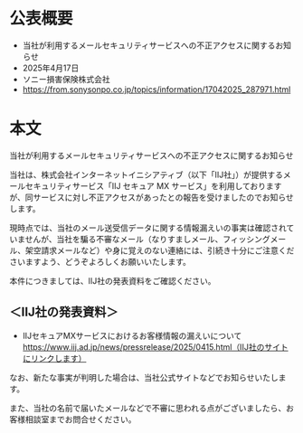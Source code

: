 # 公表概要
- 当社が利用するメールセキュリティサービスへの不正アクセスに関するお知らせ
- 2025年4月17日
- ソニー損害保険株式会社
- https://from.sonysonpo.co.jp/topics/information/17042025_287971.html

# 本文
当社が利用するメールセキュリティサービスへの不正アクセスに関するお知らせ

当社は、株式会社インターネットイニシアティブ（以下「IIJ社」）が提供するメールセキュリティサービス「IIJ セキュア MX サービス」を利用しておりますが、同サービスに対し不正アクセスがあったとの報告を受けましたのでお知らせします。 

現時点では、当社のメール送受信データに関する情報漏えいの事実は確認されていませんが、当社を騙る不審なメール（なりすましメール、フィッシングメール、架空請求メールなど）や身に覚えのない連絡には、引続き十分にご注意くださいますよう、どうぞよろしくお願いいたします。

本件につきましては、IIJ社の発表資料をご確認ください。

## ＜IIJ社の発表資料＞
- IIJセキュアMXサービスにおけるお客様情報の漏えいについて
https://www.iij.ad.jp/news/pressrelease/2025/0415.html（IIJ社のサイトにリンクします）

なお、新たな事実が判明した場合は、当社公式サイトなどでお知らせいたします。

また、当社の名前で届いたメールなどで不審に思われる点がございましたら、お客様相談室までお問合せください。 
